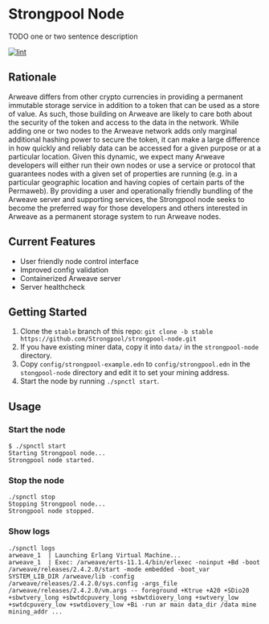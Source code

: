 # Strongpool Node

TODO one or two sentence description

[![lint](https://github.com/Strongpool/strongpool-node/actions/workflows/lint.yml/badge.svg)](https://github.com/Strongpool/strongpool-node/actions/workflows/lint.yml)

## Rationale

Arweave differs from other crypto currencies in providing a permanent immutable
storage service in addition to a token that can be used as a store of value. As
such, those building on Arweave are likely to care both about the security of
the token and access to the data in the network. While adding one or two nodes
to the Arweave network adds only marginal additional hashing power to secure the
token, it can make a large difference in how quickly and reliably data can be
accessed for a given purpose or at a particular location. Given this dynamic, we
expect many Arweave developers will either run their own nodes or use a service
or protocol that guarantees nodes with a given set of properties are running
(e.g. in a particular geographic location and having copies of certain parts of
the Permaweb). By providing a user and operationally friendly bundling of the
Arweave server and supporting services, the Strongpool node seeks to become the
preferred way for those developers and others interested in Arweave as a
permanent storage system to run Arweave nodes.

## Current Features

- User friendly node control interface
- Improved config validation
- Containerized Arweave server
- Server healthcheck

## Getting Started

1. Clone the `stable` branch of this repo: `git clone -b stable https://github.com/Strongpool/strongpool-node.git`
2. If you have existing miner data, copy it into `data/` in the `strongpool-node` directory.
3. Copy `config/strongpool-example.edn` to `config/strongpool.edn` in the `stongpool-node` directory and edit it to set your mining address.
4. Start the node by running `./spnctl start`.

## Usage

### Start the node

```
$ ./spnctl start
Starting Strongpool node...
Strongpool node started.
```

### Stop the node

```
./spnctl stop
Stopping Strongpool node...
Strongpool node stopped.
```

### Show logs

```
./spnctl logs
arweave_1  | Launching Erlang Virtual Machine...
arweave_1  | Exec: /arweave/erts-11.1.4/bin/erlexec -noinput +Bd -boot /arweave/releases/2.4.2.0/start -mode embedded -boot_var SYSTEM_LIB_DIR /arweave/lib -config /arweave/releases/2.4.2.0/sys.config -args_file /arweave/releases/2.4.2.0/vm.args -- foreground +Ktrue +A20 +SDio20 +sbwtvery_long +sbwtdcpuvery_long +sbwtdiovery_long +swtvery_low +swtdcpuvery_low +swtdiovery_low +Bi -run ar main data_dir /data mine mining_addr ...
```
